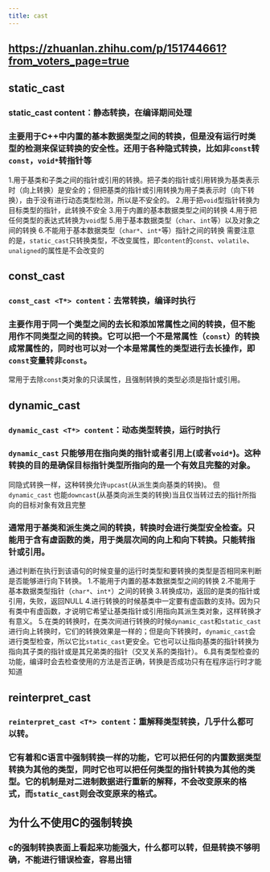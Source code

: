```yaml
---
title: cast
---
```


## https://zhuanlan.zhihu.com/p/151744661?from_voters_page=true
##
## static_cast
### static_cast <T> content：静态转换，在编译期间处理
### 主要用于C++中内置的基本数据类型之间的转换，但是没有运行时类型的检测来保证转换的安全性。还用于各种隐式转换，比如非`const`转`const`，`void*`转指针等
1.用于基类和子类之间的指针或引用的转换。把子类的指针或引用转换为基类表示时（向上转换）是安全的；但把基类的指针或引用转换为用子类表示时（向下转换），由于没有进行动态类型检测，所以是不安全的。
2.用于把`void`型指针转换为目标类型的指针，此转换不安全
3.用于内置的基本数据类型之间的转换
4.用于把任何类型的表达式转换为`void`型
5.用于基本数据类型（`char`、`int`等）以及对象之间的转换
6.不能用于基本数据类型（`char*`、`int*`等）指针之间的转换
需要注意的是，`static_cast`只转换类型，不改变属性，即`content`的`const`、`volatile`、`unaligned`的属性是不会改变的
## const_cast
### `const_cast <T*> content`：去常转换，编译时执行
### 主要作用于同一个类型之间的去长和添加常属性之间的转换，但不能用作不同类型之间的转换。它可以把一个不是常属性（`const`）的转换成常属性的，同时也可以对一个本是常属性的类型进行去长操作，即`const`变量转非`const`。
常用于去除`const`类对象的只读属性，且强制转换的类型必须是指针或引用。
## dynamic_cast
### `dynamic_cast <T*> content`：动态类型转换，运行时执行
### `dynamic_cast` 只能够用在指向类的指针或者引用上(或者`void*`)。这种转换的目的是确保目标指针类型所指向的是一个有效且完整的对象。
同隐式转换一样，这种转换允许`upcast`(从派生类向基类的转换)。
但`dynamic_cast` 也能`downcast`(从基类向派生类的转换)当且仅当转过去的指针所指向的目标对象有效且完整
### 通常用于基类和派生类之间的转换，转换时会进行类型安全检查。只能用于含有虚函数的类，用于类层次间的向上和向下转换。只能转指针或引用。
通过判断在执行到该语句的时候变量的运行时类型和要转换的类型是否相同来判断是否能够进行向下转换。
1.不能用于内置的基本数据类型之间的转换
2.不能用于基本数据类型指针（`char*`、`int*`）之间的转换
3.转换成功，返回的是类的指针或引用，失败，返回NULL
4.进行转换的时候基类中一定要有虚函数的支持。因为只有类中有虚函数，才说明它希望让基类指针或引用指向其派生类对象，这样转换才有意义。
5.在类的转换时，在类次间进行转换的时候`dynamic_cast`和`static_cast`进行向上转换时，它们的转换效果是一样的；但是向下转换时，`dynamic_cast`会进行类型检查，所以它比`static_cast`更安全。它也可以让指向基类的指针转换为指向其子类的指针或是其兄弟类的指针（交叉关系的类指针）。
6.具有类型检查的功能，编译时会去检查使用的方法是否正确，转换是否成功只有在程序运行时才能知道
## reinterpret_cast
### `reinterpret_cast <T*> content`：重解释类型转换，几乎什么都可以转。
### 它有着和C语言中强制转换一样的功能，它可以把任何的内置数据类型转换为其他的类型，同时它也可以把任何类型的指针转换为其他的类型。它的机制是对二进制数据进行重新的解释，不会改变原来的格式，而`static_cast`则会改变原来的格式。
## **为什么不使用C的强制转换**
### c的强制转换表面上看起来功能强大，什么都可以转，但是转换不够明确，不能进行错误检查，容易出错
